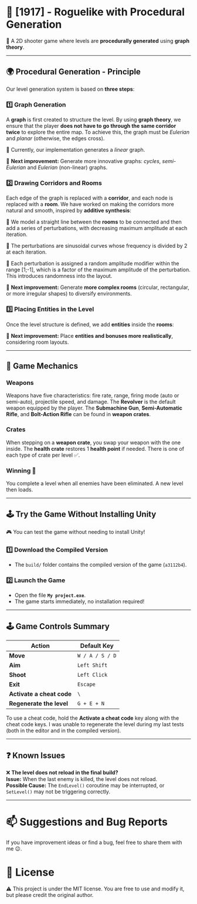 # 🎯 [1917] - Roguelike with Procedural Generation

🚀 A 2D shooter game where levels are **procedurally generated** using **graph theory**.

---

## 🌍 Procedural Generation - Principle

Our level generation system is based on **three steps**:

### **1️⃣ Graph Generation**
A **graph** is first created to structure the level. By using **graph theory**, we ensure that the player **does not have to go through the same corridor twice** to explore the entire map. To achieve this, the graph must be *Eulerian* and *planar* (otherwise, the edges cross).

🔹 Currently, our implementation generates a *linear* graph.

📌 **Next improvement:** Generate more innovative graphs: *cycles*, *semi-Eulerian* and *Eulerian* (non-linear) graphs.

### **2️⃣ Drawing Corridors and Rooms**
Each edge of the graph is replaced with a **corridor**, and each node is replaced with a **room**.
We have worked on making the corridors more natural and smooth, inspired by **additive synthesis**:

 🔹 We model a straight line between the **rooms** to be connected and then add a series of perturbations, with decreasing maximum amplitude at each iteration.

 🔹 The perturbations are sinusoidal curves whose frequency is divided by 2 at each iteration.

 🔹 Each perturbation is assigned a random amplitude modifier within the range [1;-1], which is a factor of the maximum amplitude of the perturbation. This introduces randomness into the layout.

📌 **Next improvement:** Generate **more complex rooms** (circular, rectangular, or more irregular shapes) to diversify environments.

### **3️⃣ Placing Entities in the Level**
Once the level structure is defined, we add **entities** inside the **rooms**:

📌 **Next improvement:** Place **entities and bonuses more realistically**, considering room layouts.

---

## 🧰 Game Mechanics
### Weapons
Weapons have five characteristics: fire rate, range, firing mode (auto or semi-auto), projectile speed, and damage.
The **Revolver** is the default weapon equipped by the player. The **Submachine Gun**, **Semi-Automatic Rifle**, and **Bolt-Action Rifle** can be found in **weapon crates**.

### Crates
When stepping on a **weapon crate**, you swap your weapon with the one inside. The **health crate** restores 1 **health point** if needed.
There is one of each type of crate per level ✅.

### Winning 🏁
You complete a level when all enemies have been eliminated. A new level then loads.

---

## 🕹️ Try the Game Without Installing Unity

🎮 You can test the game without needing to install Unity!

### **1️⃣ Download the Compiled Version**
- The `build/` folder contains the compiled version of the game (`a3112b4`).

### **2️⃣ Launch the Game**
- Open the file **`My project.exe`**.  
- The game starts immediately, no installation required!

---

## 🕹️ Game Controls Summary

| Action          | Default Key |
|----------------|------------|
| **Move**       | `W / A / S / D` |
| **Aim**        | `Left Shift` |
| **Shoot**      | `Left Click` |
| **Exit**       | `Escape` |
| **Activate a cheat code** | `\` |
| **Regenerate the level** | `G + E + N` |

To use a cheat code, hold the **Activate a cheat code** key along with the cheat code keys.
I was unable to regenerate the level during my last tests (both in the editor and in the compiled version).

---

## ❓ Known Issues

❌ **The level does not reload in the final build?**  
**Issue:** When the last enemy is killed, the level does not reload.  
**Possible Cause:** The `EndLevel()` coroutine may be interrupted, or `SetLevel()` may not be triggering correctly.

---

# 📫 Suggestions and Bug Reports
If you have improvement ideas or find a bug, feel free to share them with me 😉.

# 📜 License
⚠️ This project is under the MIT license. You are free to use and modify it, but please credit the original author.

